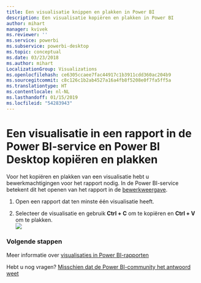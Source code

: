 ```yaml
---
title: Een visualisatie knippen en plakken in Power BI
description: Een visualisatie kopiëren en plakken in Power BI
author: mihart
manager: kvivek
ms.reviewer: ''
ms.service: powerbi
ms.subservice: powerbi-desktop
ms.topic: conceptual
ms.date: 03/23/2018
ms.author: mihart
LocalizationGroup: Visualizations
ms.openlocfilehash: ce6305ccaee7fac44917c1b3911cdd360ac204b9
ms.sourcegitcommit: c8c126c1b2ab4527a16a4fb8f5208e0f7fa5ff5a
ms.translationtype: HT
ms.contentlocale: nl-NL
ms.lasthandoff: 01/15/2019
ms.locfileid: "54283943"
---
```

# <a name="copy-and-paste-a-visualization-in-power-bi-service-and-power-bi-desktop"></a>Een visualisatie in een rapport in de Power BI-service en Power BI Desktop kopiëren en plakken
Voor het kopiëren en plakken van een visualisatie hebt u bewerkmachtigingen voor het rapport nodig. In de Power BI-service betekent dit het openen van het rapport in de [bewerkweergave](../consumer/end-user-reading-view.md).

1. Open een rapport dat ten minste één visualisatie heeft.  

2. Selecteer de visualisatie en gebruik **Ctrl + C** om te kopiëren en **Ctrl + V** om te plakken.  
   ![](media/power-bi-visualization-copy-paste/copypasteviznew.gif)

### <a name="next-steps"></a>Volgende stappen
Meer informatie over [visualisaties in Power BI-rapporten](power-bi-report-visualizations.md)

Hebt u nog vragen? [Misschien dat de Power BI-community het antwoord weet](http://community.powerbi.com/)

